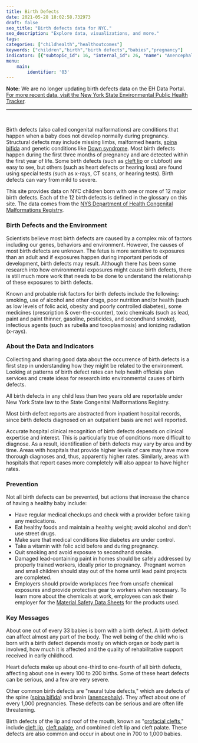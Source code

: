 ```yaml
---
title: Birth Defects
date: 2021-05-28 18:02:58.732973
draft: false
seo_title: "Birth defects data for NYC."
seo_description: "Explore data, visualizations, and more."
tags: 
categories: ["childhealth","healthoutcomes"]
keywords: ["children","birth","birth defects","babies","pregnancy"]
indicators: [{"subtopic_id": 16, "internal_id": 26, "name": "Anencephaly", "URL": "https://a816-dohbesp.nyc.gov/IndicatorPublic/VisualizationData.aspx?id=26,719b87,16,Summarize"}, {"subtopic_id": 16, "internal_id": 30, "name": "Cleft Lip with or without Cleft Palate ", "URL": "https://a816-dohbesp.nyc.gov/IndicatorPublic/VisualizationData.aspx?id=30,719b87,16,Summarize"}, {"subtopic_id": 16, "internal_id": 31, "name": "Cleft Palate without Cleft Lip ", "URL": "https://a816-dohbesp.nyc.gov/IndicatorPublic/VisualizationData.aspx?id=31,719b87,16,Summarize"}, {"subtopic_id": 16, "internal_id": 36, "name": "Down Syndrome / Trisomy 21 (Maternal Age < 35 Yrs)", "URL": "https://a816-dohbesp.nyc.gov/IndicatorPublic/VisualizationData.aspx?id=36,719b87,16,Summarize"}, {"subtopic_id": 16, "internal_id": 37, "name": "Down Syndrome / Trisomy 21 (Maternal Age 35 Yrs and Over)", "URL": "https://a816-dohbesp.nyc.gov/IndicatorPublic/VisualizationData.aspx?id=37,719b87,16,Summarize"}, {"subtopic_id": 16, "internal_id": 33, "name": "Gastroschisis ", "URL": "https://a816-dohbesp.nyc.gov/IndicatorPublic/VisualizationData.aspx?id=33,719b87,16,Summarize"}, {"subtopic_id": 16, "internal_id": 28, "name": "Hypoplastic Left Heart Syndrome ", "URL": "https://a816-dohbesp.nyc.gov/IndicatorPublic/VisualizationData.aspx?id=28,719b87,16,Summarize"}, {"subtopic_id": 16, "internal_id": 32, "name": "Hypospadias ", "URL": "https://a816-dohbesp.nyc.gov/IndicatorPublic/VisualizationData.aspx?id=32,719b87,16,Summarize"}, {"subtopic_id": 16, "internal_id": 35, "name": "Lower Limb Deficiencies", "URL": "https://a816-dohbesp.nyc.gov/IndicatorPublic/VisualizationData.aspx?id=35,719b87,16,Summarize"}, {"subtopic_id": 16, "internal_id": 27, "name": "Spina Bifida (without Anencephaly)", "URL": "https://a816-dohbesp.nyc.gov/IndicatorPublic/VisualizationData.aspx?id=27,719b87,16,Summarize"}, {"subtopic_id": 16, "internal_id": 101, "name": "Tetralogy of Fallot", "URL": "https://a816-dohbesp.nyc.gov/IndicatorPublic/VisualizationData.aspx?id=101,719b87,16,Summarize"}, {"subtopic_id": 16, "internal_id": 29, "name": "Transposition of the Great Arteries (Vessels) ", "URL": "https://a816-dohbesp.nyc.gov/IndicatorPublic/VisualizationData.aspx?id=29,719b87,16,Summarize"}, {"subtopic_id": 16, "internal_id": 34, "name": "Upper Limb Deficiencies", "URL": "https://a816-dohbesp.nyc.gov/IndicatorPublic/VisualizationData.aspx?id=34,719b87,16,Summarize"}]
menu:
    main:
        identifier: '03'
---
```

**Note:** We are no longer updating birth defects data on the EH Data Portal. [For more recent data, visit the New York State Environmental Public Health Tracker](https://apps.health.ny.gov/statistics/environmental/public_health_tracking/tracker/index.html#/bdcounty).

---
<br>

Birth defects (also called congenital malformations) are conditions that happen when a baby does not develop normally during pregnancy. Structural defects may include missing limbs, malformed hearts, [spina bifida](http://a816-dohbesp.nyc.gov/IndicatorPublic/Glossary.aspx#Spina_Bifida) and genetic conditions like [Down syndrome](http://a816-dohbesp.nyc.gov/IndicatorPublic/Glossary.aspx#Down_Syndrome). Most birth defects happen during the first three months of pregnancy and are detected within the first year of life. Some birth defects (such as [cleft lip](http://a816-dohbesp.nyc.gov/IndicatorPublic/Glossary.aspx#Cleft_Lip) or clubfoot) are easy to see, but others (such as heart defects or hearing loss) are found using special tests (such as x-rays, CT scans, or hearing tests). Birth defects can vary from mild to severe.

This site provides data on NYC children born with one or more of 12 major birth defects. Each of the 12 birth defects is defined in the glossary on this site. The data comes from the [NYS Department of Health Congenital Malformations Registry](http://www.health.state.ny.us/diseases/congenital_malformations/cmrhome.htm).

### Birth Defects and the Environment

Scientists believe most birth defects are caused by a complex mix of factors including our genes, behaviors and environment. However, the causes of most birth defects are unknown. The fetus is more sensitive to exposures than an adult and if exposures happen during important periods of development, birth defects may result. Although there has been some research into how environmental exposures might cause birth defects, there is still much more work that needs to be done to understand the relationship of these exposures to birth defects.  
  
Known and probable risk factors for birth defects include the following: smoking, use of alcohol and other drugs, poor nutrition and/or health (such as low levels of folic acid, obesity and poorly controlled diabetes), some medicines (prescription & over-the-counter), toxic chemicals (such as lead, paint and paint thinner, gasoline, pesticides, and secondhand smoke), infectious agents (such as rubella and toxoplasmosis) and ionizing radiation (x-rays).   
  
### About the Data and Indicators

Collecting and sharing good data about the occurrence of birth defects is a first step in understanding how they might be related to the environment. Looking at patterns of birth defect rates can help health officials plan services and create ideas for research into environmental causes of birth defects.  
  
All birth defects in any child less than two years old are reportable under New York State law to the State Congenital Malformations Registry.   
  
Most birth defect reports are abstracted from inpatient hospital records, since birth defects diagnosed on an outpatient basis are not well reported.   
  
Accurate hospital clinical recognition of birth defects depends on clinical expertise and interest. This is particularly true of conditions more difficult to diagnose. As a result, identification of birth defects may vary by area and by time. Areas with hospitals that provide higher levels of care may have more thorough diagnoses and, thus, apparently higher rates. Similarly, areas with hospitals that report cases more completely will also appear to have higher rates.  
  
### Prevention

Not all birth defects can be prevented, but actions that increase the chance of having a healthy baby include:

* Have regular medical checkups and check with a provider before taking any medications.
* Eat healthy foods and maintain a healthy weight; avoid alcohol and don't use street drugs.
* Make sure that medical conditions like diabetes are under control.
* Take a vitamin with folic acid before and during pregnancy.
* Quit smoking and avoid exposure to secondhand smoke.
* Damaged lead-containing paint in homes should be safely addressed by properly trained workers, ideally prior to pregnancy.  Pregnant women and small children should stay out of the home until lead paint projects are completed.
* Employers should provide workplaces free from unsafe chemical exposures and provide protective gear to workers when necessary. To learn more about the chemicals at work, employees can ask their employer for the [Material Safety Data Sheets](http://a816-dohbesp.nyc.gov/IndicatorPublic/Glossary.aspx#Material_Safety_Data_Sheets) for the products used.

### Key Messages

About one out of every 33 babies is born with a birth defect. A birth defect can affect almost any part of the body. The well being of the child who is born with a birth defect depends mostly on which organ or body part is involved, how much it is affected and the quality of rehabilitative support received in early childhood.   
  
Heart defects make up about one-third to one-fourth of all birth defects, affecting about one in every 100 to 200 births. Some of these heart defects can be serious, and a few are very severe.   
  
Other common birth defects are "neural tube defects," which are defects of the spine ([spina bifida](http://a816-dohbesp.nyc.gov/IndicatorPublic/Glossary.aspx#Spina_Bifida)) and brain ([anencephaly](http://a816-dohbesp.nyc.gov/IndicatorPublic/Glossary.aspx#Anencephaly)). They affect about one of every 1,000 pregnancies. These defects can be serious and are often life threatening.   
  
Birth defects of the lip and roof of the mouth, known as "[orofacial clefts](http://a816-dohbesp.nyc.gov/IndicatorPublic/Glossary.aspx#Orofacial_clefts)," include [cleft lip](http://a816-dohbesp.nyc.gov/IndicatorPublic/Glossary.aspx#Cleft_Lip), [cleft palate](http://a816-dohbesp.nyc.gov/IndicatorPublic/Glossary.aspx#Cleft_Palate), and combined cleft lip and cleft palate. These defects are also common and occur in about one in 700 to 1,000 babies.   